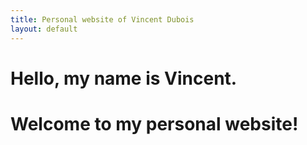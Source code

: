 ```yaml
---
title: Personal website of Vincent Dubois
layout: default
---
```


# Hello, my name is Vincent.
# Welcome to my personal website!
<!--_There is nothing else, for now :(_-->
